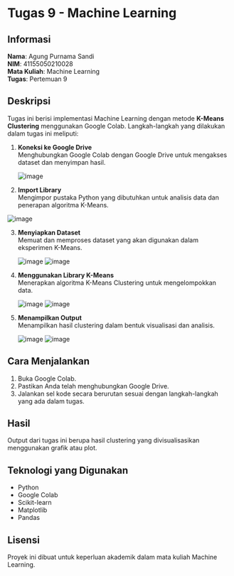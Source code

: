 # Tugas 9 - Machine Learning

## Informasi  
**Nama**: Agung Purnama Sandi  
**NIM**: 41155050210028  
**Mata Kuliah**: Machine Learning  
**Tugas**: Pertemuan 9  

## Deskripsi  
Tugas ini berisi implementasi Machine Learning dengan metode **K-Means Clustering** menggunakan Google Colab. Langkah-langkah yang dilakukan dalam tugas ini meliputi:

1. **Koneksi ke Google Drive**  
   Menghubungkan Google Colab dengan Google Drive untuk mengakses dataset dan menyimpan hasil.

   ![image](https://github.com/user-attachments/assets/6047f70e-90bc-4f43-99bd-f4c2012b2c57)

2. **Import Library**  
   Mengimpor pustaka Python yang dibutuhkan untuk analisis data dan penerapan algoritma K-Means.

  ![image](https://github.com/user-attachments/assets/120a5bb9-0b4d-40c7-8664-89827768109c)

3. **Menyiapkan Dataset**  
   Memuat dan memproses dataset yang akan digunakan dalam eksperimen K-Means.

   ![image](https://github.com/user-attachments/assets/857d42c3-2e9a-43ea-9ebd-6f0ba0fa7f88)
   ![image](https://github.com/user-attachments/assets/de0bf0b7-9798-48db-8a15-da9ec4e5f8c6)

4. **Menggunakan Library K-Means**  
   Menerapkan algoritma K-Means Clustering untuk mengelompokkan data.

   ![image](https://github.com/user-attachments/assets/6030ec02-302a-4978-b61c-fcd389cb9c04)
   ![image](https://github.com/user-attachments/assets/b3172703-33de-4ff8-8a85-63d2b8cb1119)

6. **Menampilkan Output**  
   Menampilkan hasil clustering dalam bentuk visualisasi dan analisis.

   ![image](https://github.com/user-attachments/assets/06869ca9-d14b-404c-87ce-10114439c131)
   ![image](https://github.com/user-attachments/assets/c029bec8-91d2-45b6-9e4a-1c045dfa7528)

## Cara Menjalankan  
1. Buka Google Colab.  
2. Pastikan Anda telah menghubungkan Google Drive.  
3. Jalankan sel kode secara berurutan sesuai dengan langkah-langkah yang ada dalam tugas.  

## Hasil  
Output dari tugas ini berupa hasil clustering yang divisualisasikan menggunakan grafik atau plot.  

## Teknologi yang Digunakan  
- Python  
- Google Colab  
- Scikit-learn  
- Matplotlib  
- Pandas  

## Lisensi  
Proyek ini dibuat untuk keperluan akademik dalam mata kuliah Machine Learning.  
